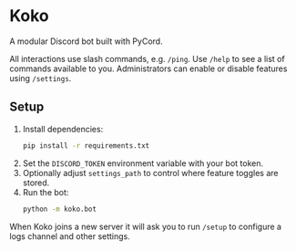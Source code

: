 # Koko

A modular Discord bot built with PyCord.

All interactions use slash commands, e.g. `/ping`.
Use `/help` to see a list of commands available to you.
Administrators can enable or disable features using `/settings`.

## Setup

1. Install dependencies:
   ```bash
   pip install -r requirements.txt
   ```
2. Set the `DISCORD_TOKEN` environment variable with your bot token.
3. Optionally adjust `settings_path` to control where feature toggles are stored.
4. Run the bot:
   ```bash
   python -m koko.bot
   ```

When Koko joins a new server it will ask you to run `/setup` to configure a logs channel and other settings.
